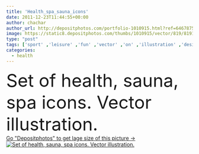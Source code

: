 ```yaml
---
title: 'Health_spa_sauna_icons'
date: 2011-12-23T11:44:55+00:00
author: chachar
author_url: http://depositphotos.com/portfolio-1010915.html?ref=64678756
image: https://static8.depositphotos.com/thumbs/1010915/vector/819/8191201/api_thumb_450.jpg?forcejpeg=true
type: "post"
tags: ['sport' ,'leisure' ,'fun' ,'vector' ,'on' ,'illustration' ,'design' ,'set' ,'greeting' ,'happy' ,'young' ,'women' ,'beauty' ,'sun' ,'vitality' ,'nature' ,'plant' ,'water' ,'energy' ,'health' ,'diet' ,'protection' ,'silhouette' ,'skin' ,'symbol' ,'meditation' ,'spirit' ,'icon' ,'rest' ,'relax' ,'figure' ,'heart' ,'woman' ,'physical' ,'heat' ,'cosmetic' ,'body' ,'spa' ,'therapy' ,'Dieting' ,'fit' ,'fitness' ,'pleasure' ,'sheet' ,'alternative' ,'harmony' ,'icons' ,'swimming' ,'fitting' ,'wellness' ]
categories: 
  - health
---
```

<div aling="center">
            <font size="60"> Set of health, sauna, spa icons. Vector illustration.</font>   
</div>
<div>
    <a href='https://depositphotos.com/8191201/stock-illustration-health-spa-sauna-icons.html?ref=64678756' target=_blank > Go "Depositphotos" to get lage size of this picture ->
        <img href='https://depositphotos.com/8191201/stock-illustration-health-spa-sauna-icons.html?ref=64678756' src='https://static8.depositphotos.com/1010915/819/v/950/depositphotos_8191201-stock-illustration-health-spa-sauna-icons.jpg?forcejpeg=true' alt='Set of health, sauna, spa icons. Vector illustration.' >
    </a>
</div>
